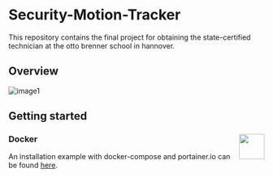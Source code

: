 # Security-Motion-Tracker
This repository contains the final project for obtaining the state-certified technician at the otto brenner school in hannover.


## Overview
![image1](https://github.com/CarlKuhligk/Security-Motion-Tracker/blob/master/doc/Blockschaltbild%20%C3%9Cbersicht%20V2.png?raw=true)


## Getting started
### Docker <img  align="right" height="50"  src="https://miro.medium.com/max/1400/1*JUOITpaBdlrMP9D__-K5Fw.png"  >

An installation example with docker-compose and portainer.io can be found [here](https://github.com/CarlKuhligk/Security-Motion-Tracker/wiki/Getting-started).


